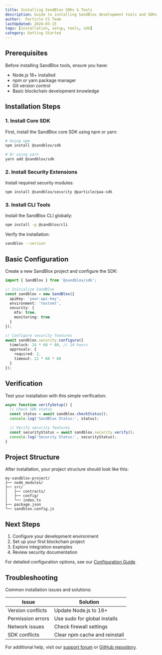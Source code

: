 ```yaml
---
title: Installing SandBlox SDKs & Tools
description: Guide to installing SandBlox development tools and SDKs
author:  Particle CS Team
lastUpdated: 2024-03-15
tags: [installation, setup, tools, sdk]
category: Getting Started
---
```


## Prerequisites

Before installing SandBlox tools, ensure you have:
- Node.js 16+ installed
- npm or yarn package manager
- Git version control
- Basic blockchain development knowledge

## Installation Steps

### 1. Install Core SDK

First, install the SandBlox core SDK using npm or yarn:

```bash
# Using npm
npm install @sandblox/sdk

# Or using yarn
yarn add @sandblox/sdk
```

### 2. Install Security Extensions

Install required security modules:

```bash
npm install @sandblox/security @particle/paa-sdk
```

### 3. Install CLI Tools

Install the SandBlox CLI globally:

```bash
npm install -g @sandblox/cli
```

Verify the installation:

```bash
sandblox --version
```

## Basic Configuration

Create a new SandBlox project and configure the SDK:

```typescript
import { SandBlox } from '@sandblox/sdk';

// Initialize SandBlox
const sandblox = new SandBlox({
  apiKey: 'your-api-key',
  environment: 'testnet',
  security: {
    mfa: true,
    monitoring: true
  }
});

// Configure security features
await sandblox.security.configure({
  timelock: 24 * 60 * 60, // 24 hours
  approvals: {
    required: 2,
    timeout: 12 * 60 * 60
  }
});
```

## Verification

Test your installation with this simple verification:

```typescript
async function verifySetup() {
  // Check SDK status
  const status = await sandblox.checkStatus();
  console.log('SandBlox Status:', status);

  // Verify security features
  const securityStatus = await sandblox.security.verify();
  console.log('Security Status:', securityStatus);
}
```

## Project Structure

After installation, your project structure should look like this:

```
my-sandblox-project/
├── node_modules/
├── src/
│   ├── contracts/
│   ├── config/
│   └── index.ts
├── package.json
└── sandblox.config.js
```

## Next Steps

1. Configure your development environment
2. Set up your first blockchain project
3. Explore integration examples
4. Review security documentation

For detailed configuration options, see our [Configuration Guide](../configuration/config-options.md).

## Troubleshooting

Common installation issues and solutions:

| Issue | Solution |
|-------|----------|
| Version conflicts | Update Node.js to 16+ |
| Permission errors | Use sudo for global installs |
| Network issues | Check firewall settings |
| SDK conflicts | Clear npm cache and reinstall |

For additional help, visit our [support forum](https://forum.sandblox.org) or [GitHub repository](https://github.com/sandblox/sdk). 